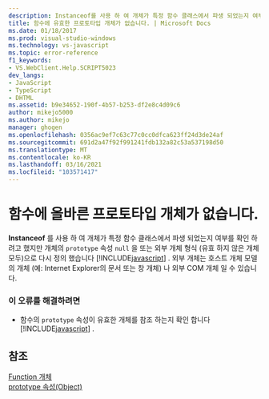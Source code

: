 ```yaml
---
description: Instanceof를 사용 하 여 개체가 특정 함수 클래스에서 파생 되었는지 여부를 확인 하려고 했지만 개체의 프로토타입 속성을 null 또는 외부 개체 형식 (유효 하지 않은 JavaScript 개체)으로 다시 정의 했습니다.
title: 함수에 유효한 프로토타입 개체가 없습니다. | Microsoft Docs
ms.date: 01/18/2017
ms.prod: visual-studio-windows
ms.technology: vs-javascript
ms.topic: error-reference
f1_keywords:
- VS.WebClient.Help.SCRIPT5023
dev_langs:
- JavaScript
- TypeScript
- DHTML
ms.assetid: b9e34652-190f-4b57-b253-df2e8c4d09c6
author: mikejo5000
ms.author: mikejo
manager: ghogen
ms.openlocfilehash: 0356ac9ef7c63c77c0cc0dfca623ff24d3de24af
ms.sourcegitcommit: 691d2a47f92f991241fdb132a82c53a537198d50
ms.translationtype: MT
ms.contentlocale: ko-KR
ms.lasthandoff: 03/16/2021
ms.locfileid: "103571417"
---
```

# <a name="function-does-not-have-a-valid-prototype-object"></a>함수에 올바른 프로토타입 개체가 없습니다.
**Instanceof** 를 사용 하 여 개체가 특정 함수 클래스에서 파생 되었는지 여부를 확인 하려고 했지만 개체의 `prototype` 속성 `null` 을 또는 외부 개체 형식 (유효 하지 않은 개체 모두)으로 다시 정의 했습니다 [!INCLUDE[javascript](../../javascript/includes/javascript-md.md)] . 외부 개체는 호스트 개체 모델의 개체 (예: Internet Explorer의 문서 또는 창 개체) 나 외부 COM 개체 일 수 있습니다.  
  
### <a name="to-correct-this-error"></a>이 오류를 해결하려면  
  
- 함수의 `prototype` 속성이 유효한 개체를 참조 하는지 확인 합니다 [!INCLUDE[javascript](../../javascript/includes/javascript-md.md)] .  
  
## <a name="see-also"></a>참조  
 [Function 개체](https://developer.mozilla.org/docs/Web/JavaScript/Reference/Global_Objects/Function)   
 [prototype 속성(Object)](https://developer.mozilla.org/docs/Web/JavaScript/Reference/Global_Objects/Object)
